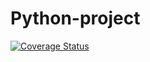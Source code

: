 # Python-project

[![Coverage Status](https://coveralls.io/repos/github/Lazu13/Cocoamphoactate_backend/badge.svg?branch=master)](https://coveralls.io/github/Lazu13/Cocoamphoactate_backend?branch=master)
